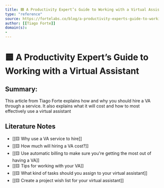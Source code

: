 ```yaml
---
title: 🟦 A Productivity Expert’s Guide to Working with a Virtual Assistant
type: "reference"
source: https://fortelabs.co/blog/a-productivity-experts-guide-to-working-with-a-virtual-assistant/
author: [[Tiago Forte]]
domain(s):
- 
---
```

# 🟦 A Productivity Expert’s Guide to Working with a Virtual Assistant

## Summary:

This article from Tiago Forte explains how and why you should hire a VA through a service. It also explains what it will cost and how to most effectively use a virtual assistant

## Literature Notes

- [[🟨 Why use a VA service to hire]]
- [[🟨 How much will hiring a VA cost?]]
- [[🟨 Use automatic billing to make sure you're getting the most out of having a VA]]
- [[🟨 Tips for working with your VA]]
- [[🟨 What kind of tasks should you assign to your virtual assistant]]
- [[🟨 Create a project wish list for your virtual assistant]]
